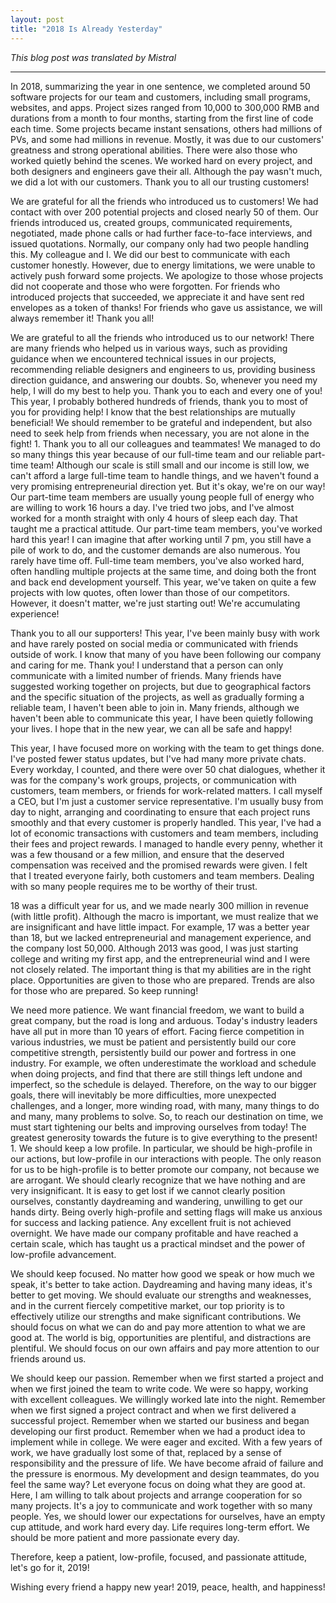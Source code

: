 ```yaml
---
layout: post
title: "2018 Is Already Yesterday"
---
```


*This blog post was translated by Mistral*

---

In 2018, summarizing the year in one sentence, we completed around 50 software projects for our team and customers, including small programs, websites, and apps. Project sizes ranged from 10,000 to 300,000 RMB and durations from a month to four months, starting from the first line of code each time. Some projects became instant sensations, others had millions of PVs, and some had millions in revenue. Mostly, it was due to our customers' greatness and strong operational abilities. There were also those who worked quietly behind the scenes. We worked hard on every project, and both designers and engineers gave their all. Although the pay wasn't much, we did a lot with our customers. Thank you to all our trusting customers!

We are grateful for all the friends who introduced us to customers! We had contact with over 200 potential projects and closed nearly 50 of them. Our friends introduced us, created groups, communicated requirements, negotiated, made phone calls or had further face-to-face interviews, and issued quotations. Normally, our company only had two people handling this. My colleague and I. We did our best to communicate with each customer honestly. However, due to energy limitations, we were unable to actively push forward some projects. We apologize to those whose projects did not cooperate and those who were forgotten. For friends who introduced projects that succeeded, we appreciate it and have sent red envelopes as a token of thanks! For friends who gave us assistance, we will always remember it! Thank you all!

We are grateful to all the friends who introduced us to our network! There are many friends who helped us in various ways, such as providing guidance when we encountered technical issues in our projects, recommending reliable designers and engineers to us, providing business direction guidance, and answering our doubts. So, whenever you need my help, I will do my best to help you. Thank you to each and every one of you! This year, I probably bothered hundreds of friends, thank you to most of you for providing help! I know that the best relationships are mutually beneficial! We should remember to be grateful and independent, but also need to seek help from friends when necessary, you are not alone in the fight! 1. Thank you to all our colleagues and teammates! We managed to do so many things this year because of our full-time team and our reliable part-time team! Although our scale is still small and our income is still low, we can't afford a large full-time team to handle things, and we haven't found a very promising entrepreneurial direction yet. But it's okay, we're on our way! Our part-time team members are usually young people full of energy who are willing to work 16 hours a day. I've tried two jobs, and I've almost worked for a month straight with only 4 hours of sleep each day. That taught me a practical attitude. Our part-time team members, you've worked hard this year! I can imagine that after working until 7 pm, you still have a pile of work to do, and the customer demands are also numerous. You rarely have time off. Full-time team members, you've also worked hard, often handling multiple projects at the same time, and doing both the front and back end development yourself. This year, we've taken on quite a few projects with low quotes, often lower than those of our competitors. However, it doesn't matter, we're just starting out! We're accumulating experience!

Thank you to all our supporters! This year, I've been mainly busy with work and have rarely posted on social media or communicated with friends outside of work. I know that many of you have been following our company and caring for me. Thank you! I understand that a person can only communicate with a limited number of friends. Many friends have suggested working together on projects, but due to geographical factors and the specific situation of the projects, as well as gradually forming a reliable team, I haven't been able to join in. Many friends, although we haven't been able to communicate this year, I have been quietly following your lives. I hope that in the new year, we can all be safe and happy!

This year, I have focused more on working with the team to get things done. I've posted fewer status updates, but I've had many more private chats. Every workday, I counted, and there were over 50 chat dialogues, whether it was for the company's work groups, projects, or communication with customers, team members, or friends for work-related matters. I call myself a CEO, but I'm just a customer service representative. I'm usually busy from day to night, arranging and coordinating to ensure that each project runs smoothly and that every customer is properly handled. This year, I've had a lot of economic transactions with customers and team members, including their fees and project rewards. I managed to handle every penny, whether it was a few thousand or a few million, and ensure that the deserved compensation was received and the promised rewards were given. I felt that I treated everyone fairly, both customers and team members. Dealing with so many people requires me to be worthy of their trust.

18 was a difficult year for us, and we made nearly 300 million in revenue (with little profit). Although the macro is important, we must realize that we are insignificant and have little impact. For example, 17 was a better year than 18, but we lacked entrepreneurial and management experience, and the company lost 50,000. Although 2013 was good, I was just starting college and writing my first app, and the entrepreneurial wind and I were not closely related. The important thing is that my abilities are in the right place. Opportunities are given to those who are prepared. Trends are also for those who are prepared. So keep running!

We need more patience. We want financial freedom, we want to build a great company, but the road is long and arduous. Today's industry leaders have all put in more than 10 years of effort. Facing fierce competition in various industries, we must be patient and persistently build our core competitive strength, persistently build our power and fortress in one industry. For example, we often underestimate the workload and schedule when doing projects, and find that there are still things left undone and imperfect, so the schedule is delayed. Therefore, on the way to our bigger goals, there will inevitably be more difficulties, more unexpected challenges, and a longer, more winding road, with many, many things to do and many, many problems to solve. So, to reach our destination on time, we must start tightening our belts and improving ourselves from today! The greatest generosity towards the future is to give everything to the present! 1. We should keep a low profile. In particular, we should be high-profile in our actions, but low-profile in our interactions with people. The only reason for us to be high-profile is to better promote our company, not because we are arrogant. We should clearly recognize that we have nothing and are very insignificant. It is easy to get lost if we cannot clearly position ourselves, constantly daydreaming and wandering, unwilling to get our hands dirty. Being overly high-profile and setting flags will make us anxious for success and lacking patience. Any excellent fruit is not achieved overnight. We have made our company profitable and have reached a certain scale, which has taught us a practical mindset and the power of low-profile advancement.

We should keep focused. No matter how good we speak or how much we speak, it's better to take action. Daydreaming and having many ideas, it's better to get moving. We should evaluate our strengths and weaknesses, and in the current fiercely competitive market, our top priority is to effectively utilize our strengths and make significant contributions. We should focus on what we can do and pay more attention to what we are good at. The world is big, opportunities are plentiful, and distractions are plentiful. We should focus on our own affairs and pay more attention to our friends around us.

We should keep our passion. Remember when we first started a project and when we first joined the team to write code. We were so happy, working with excellent colleagues. We willingly worked late into the night. Remember when we first signed a project contract and when we first delivered a successful project. Remember when we started our business and began developing our first product. Remember when we had a product idea to implement while in college. We were eager and excited. With a few years of work, we have gradually lost some of that, replaced by a sense of responsibility and the pressure of life. We have become afraid of failure and the pressure is enormous. My development and design teammates, do you feel the same way? Let everyone focus on doing what they are good at. Here, I am willing to talk about projects and arrange cooperation for so many projects. It's a joy to communicate and work together with so many people. Yes, we should lower our expectations for ourselves, have an empty cup attitude, and work hard every day. Life requires long-term effort. We should be more patient and more passionate every day.

Therefore, keep a patient, low-profile, focused, and passionate attitude, let's go for it, 2019!

Wishing every friend a happy new year! 2019, peace, health, and happiness!
